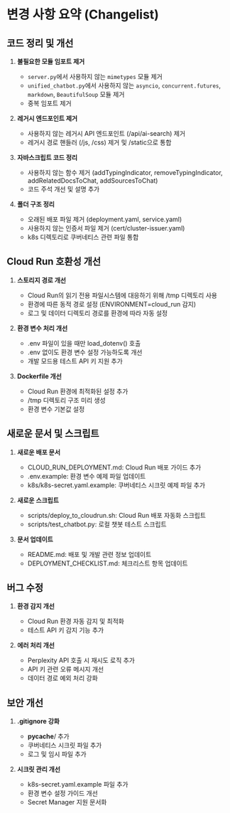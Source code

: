 # 변경 사항 요약 (Changelist)

## 코드 정리 및 개선
1. **불필요한 모듈 임포트 제거**
   - `server.py`에서 사용하지 않는 `mimetypes` 모듈 제거
   - `unified_chatbot.py`에서 사용하지 않는 `asyncio`, `concurrent.futures`, `markdown`, `BeautifulSoup` 모듈 제거
   - 중복 임포트 제거

2. **레거시 엔드포인트 제거**
   - 사용하지 않는 레거시 API 엔드포인트 (/api/ai-search) 제거
   - 레거시 경로 핸들러 (/js, /css) 제거 및 /static으로 통합

3. **자바스크립트 코드 정리**
   - 사용하지 않는 함수 제거 (addTypingIndicator, removeTypingIndicator, addRelatedDocsToChat, addSourcesToChat)
   - 코드 주석 개선 및 설명 추가

4. **폴더 구조 정리**
   - 오래된 배포 파일 제거 (deployment.yaml, service.yaml)
   - 사용하지 않는 인증서 파일 제거 (cert/cluster-issuer.yaml)
   - k8s 디렉토리로 쿠버네티스 관련 파일 통합

## Cloud Run 호환성 개선
1. **스토리지 경로 개선**
   - Cloud Run의 읽기 전용 파일시스템에 대응하기 위해 /tmp 디렉토리 사용
   - 환경에 따른 동적 경로 설정 (ENVIRONMENT=cloud_run 감지)
   - 로그 및 데이터 디렉토리 경로를 환경에 따라 자동 설정

2. **환경 변수 처리 개선**
   - .env 파일이 있을 때만 load_dotenv() 호출
   - .env 없이도 환경 변수 설정 가능하도록 개선
   - 개발 모드용 테스트 API 키 지원 추가

3. **Dockerfile 개선**
   - Cloud Run 환경에 최적화된 설정 추가
   - /tmp 디렉토리 구조 미리 생성
   - 환경 변수 기본값 설정

## 새로운 문서 및 스크립트
1. **새로운 배포 문서**
   - CLOUD_RUN_DEPLOYMENT.md: Cloud Run 배포 가이드 추가
   - .env.example: 환경 변수 예제 파일 업데이트
   - k8s/k8s-secret.yaml.example: 쿠버네티스 시크릿 예제 파일 추가

2. **새로운 스크립트**
   - scripts/deploy_to_cloudrun.sh: Cloud Run 배포 자동화 스크립트
   - scripts/test_chatbot.py: 로컬 챗봇 테스트 스크립트

3. **문서 업데이트**
   - README.md: 배포 및 개발 관련 정보 업데이트
   - DEPLOYMENT_CHECKLIST.md: 체크리스트 항목 업데이트

## 버그 수정
1. **환경 감지 개선**
   - Cloud Run 환경 자동 감지 및 최적화
   - 테스트 API 키 감지 기능 추가

2. **에러 처리 개선**
   - Perplexity API 호출 시 재시도 로직 추가
   - API 키 관련 오류 메시지 개선
   - 데이터 경로 예외 처리 강화

## 보안 개선
1. **.gitignore 강화**
   - __pycache__/ 추가
   - 쿠버네티스 시크릿 파일 추가
   - 로그 및 임시 파일 추가

2. **시크릿 관리 개선**
   - k8s-secret.yaml.example 파일 추가
   - 환경 변수 설정 가이드 개선
   - Secret Manager 지원 문서화